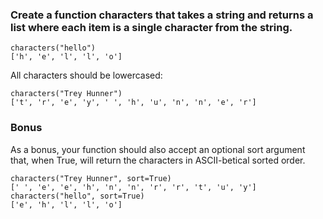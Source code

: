 ### Create a function characters that takes a string and returns a list where each item is a single character from the string.
~~~
characters("hello")
['h', 'e', 'l', 'l', 'o']
~~~
All characters should be lowercased:
~~~
characters("Trey Hunner")
['t', 'r', 'e', 'y', ' ', 'h', 'u', 'n', 'n', 'e', 'r']
~~~
### Bonus
As a bonus, your function should also accept an optional sort argument that, when True, will return the characters in ASCII-betical sorted order.
~~~
characters("Trey Hunner", sort=True)
[' ', 'e', 'e', 'h', 'n', 'n', 'r', 'r', 't', 'u', 'y']
characters("hello", sort=True)
['e', 'h', 'l', 'l', 'o']
~~~
